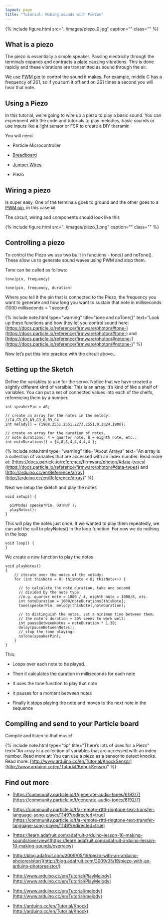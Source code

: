 ```yaml
---
layout: page
title: "Tutorial: Making sounds with Piezos"
---
```


{% include figure.html src="../images/piezo_0.jpg" caption="" class="" %}

## What is a piezo

The piezo is essentially a simple speaker. Passing electricity through the terminals expands and contracts a plate causing vibrations. This is done rapidly and these vibrations are transmitted as sound through the air.

We use [PWM pin]({{site.baseurl}}/2-leds-continued/pwm) to control the sound it makes. For example, middle C has a frequency of 261, so if you turn it off and on 261 times a second you will hear that note. 

## Using a Piezo

In this tutorial, we’re going to wire up a piezo to play a basic sound. You can experiment with the code and tutorials to play melodies, basic sounds or use inputs like a light sensor or FSR to create a DIY theramin

You will need

* Particle Microcontroller 

* [Breadboard]({{site.baseurl}}/breadboards)

* [Jumper Wires]({{site.baseurl}}/1-a-simple-internet-appliance/jumpers)

* Piezo

## Wiring a piezo 

Is super easy. One of the terminals goes to ground and the other goes to a [PWM pin]({{site.baseurl}}/2-leds-continued/pwm), in this case <code>A0</code>

The circuit, wiring and components should look like this

{% include figure.html src="../images/piezo_1.png" caption="" class="" %}


## Controlling a piezo

To control the Piezo we use two built in functions - tone() and noTone(). These allow us to generate sound waves using PWM and stop them.

Tone can be called as follows:

````
tone(pin, frequency) 

tone(pin, frequency, duration)
````

Where you tell it the pin that is connected to the Piezo, the frequency you want to generate and how long you want to sustain that note in milliseconds (1000 milliseconds = 1 second)


{% include note.html type="warning" title="tone and noTone()" text="Look up these functions and how they let you control sound here: [https://docs.particle.io/reference/firmware/photon/#tone-](https://docs.particle.io/reference/firmware/photon/#tone-) and [https://docs.particle.io/reference/firmware/photon/#notone-](https://docs.particle.io/reference/firmware/photon/#notone-)" %}


Now let’s put this into practice with the circuit above… 

## Setting up the Sketch 

Define the variables to use for the servo. Notice that we have created a slightly different kind of varaible. This is an array. It’s kind of like a shelf of variables. You can put a set of connected values into each of the shelfs, referencing them by a number. 

````
int speakerPin = A0;

// create an array for the notes in the melody:
//C4,G3,G3,A3,G3,0,B3,C4
int melody[] = {1908,2551,2551,2273,2551,0,2024,1908}; 

// create an array for the duration of notes.
// note durations: 4 = quarter note, 8 = eighth note, etc.:
int noteDurations[] = {4,8,8,4,4,4,4,4 };
````


{% include note.html type="warning" title="About Arrays" text="An array is a collection of variables that are accessed with an index number.  Read more at: [https://docs.particle.io/reference/firmware/photon/#data-types](https://docs.particle.io/reference/firmware/photon/#data-types) and [http://arduino.cc/en/Reference/array](http://arduino.cc/en/Reference/array)" %}

Next we setup the sketch and play the notes

````
void setup() {
  
  pinMode( speakerPin, OUTPUT );
  playNotes();
}
````

This will play the notes just once. If we wanted to play them repeatedly, we can add the call to playNotes() in the loop function. For now we do nothing in the loop

````
void loop() {
}
````

We create a new function to play the notes

````
void playNotes()
{
    // iterate over the notes of the melody:
    for (int thisNote = 0; thisNote < 8; thisNote++) {

      // to calculate the note duration, take one second
      // divided by the note type.
      //e.g. quarter note = 1000 / 4, eighth note = 1000/8, etc.
      int noteDuration = 1000/noteDurations[thisNote];
      tone(speakerPin, melody[thisNote],noteDuration);

      // to distinguish the notes, set a minimum time between them.
      // the note's duration + 30% seems to work well:
      int pauseBetweenNotes = noteDuration * 1.30;
      delay(pauseBetweenNotes);
      // stop the tone playing:
      noTone(speakerPin);
    }
}

````

This:

* Loops over each note to be played.

* Then it calculates the duration in milliseconds for each note

* It uses the tone function to play that note 

* It pauses for a moment between notes

* Finally it stops playing the note and moves to the next note in the sequence


## Compiling and send to your Particle board

Compile and listen to that music!


{% include note.html type="tip" title="There’s lots of uses for a Piezo" text="An array is a collection of variables that are accessed with an index number.  Read more at: You can use a piezo as a sensor to detect knocks. Read more: [http://www.arduino.cc/en/Tutorial/KnockSensor](http://www.arduino.cc/en/Tutorial/KnockSensor)" %}


## Find out more 

* [https://community.particle.io/t/generate-audio-tones/6192/7](https://community.particle.io/t/generate-audio-tones/6192/7)

* [https://community.particle.io/t/a-remote-rtttl-ringtone-text-transfer-language-song-player/1149?redirected=true](https://community.particle.io/t/a-remote-rtttl-ringtone-text-transfer-language-song-player/1149?redirected=true)
* [https://learn.adafruit.com/adafruit-arduino-lesson-10-making-sounds/overview](https://learn.adafruit.com/adafruit-arduino-lesson-10-making-sounds/overview)

* [http://blog.adafruit.com/2009/05/19/piezo-with-an-arduino-photoresistor/](http://blog.adafruit.com/2009/05/19/piezo-with-an-arduino-photoresistor/)

* [http://www.arduino.cc/en/Tutorial/PlayMelody](http://www.arduino.cc/en/Tutorial/PlayMelody)

* [http://www.arduino.cc/en/Tutorial/melody](http://www.arduino.cc/en/Tutorial/melody)

* [http://arduino.cc/en/Tutorial/Knock](http://arduino.cc/en/Tutorial/Knock)

